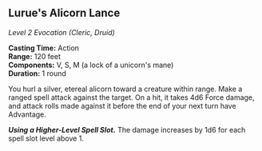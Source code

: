 ## Lurue's Alicorn Lance
*Level 2 Evocation (Cleric, Druid)*

**Casting Time:** Action  
**Range:** 120 feet  
**Components:** V, S, M (a lock of a unicorn's mane)  
**Duration:** 1 round

You hurl a silver, etereal alicorn toward a creature within range. Make a ranged spell attack against the target. On a hit, it takes 4d6 Force damage, and attack rolls made against it before the end of your next turn have Advantage.

***Using a Higher-Level Spell Slot.*** The damage increases by 1d6 for each spell slot level above 1.